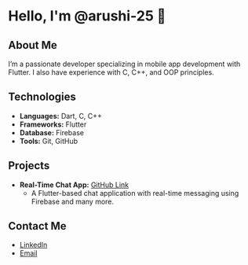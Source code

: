 # Hello, I'm @arushi-25 👋

## About Me
I’m a passionate developer specializing in mobile app development with Flutter. I also have experience with C, C++, and OOP principles.

## Technologies
- **Languages:** Dart, C, C++
- **Frameworks:** Flutter
- **Database:** Firebase
- **Tools:** Git, GitHub

## Projects
- **Real-Time Chat App:** [GitHub Link](https://github.com/arushi-25)
  - A Flutter-based chat application with real-time messaging using Firebase and many more.
  
## Contact Me
- [LinkedIn](https://www.linkedin.com/in/arushi-sharma-171182297/)
- [Email](sharmaarushi045@gmail.com)
